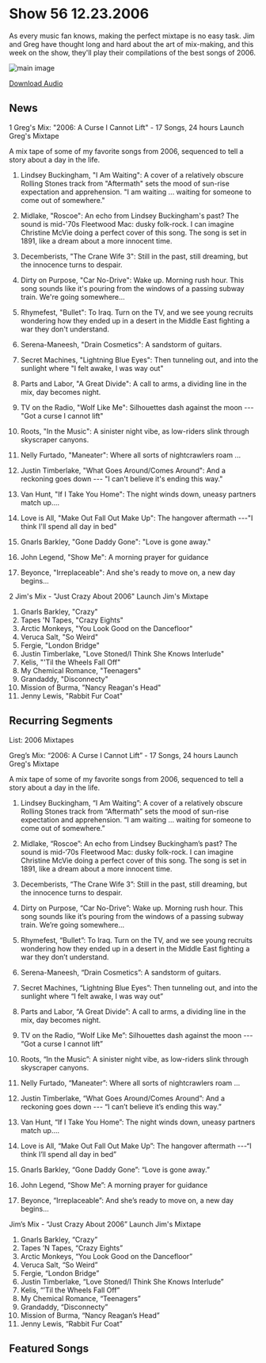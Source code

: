 # Show 56 12.23.2006
As every music fan knows, making the perfect mixtape is no easy task. Jim and Greg have thought long and hard about the art of mix-making, and this week on the show, they'll play their compilations of the best songs of 2006.

![main image](http://www.soundopinions.org/images/mixtapes.jpg)

[Download Audio](http://audio.soundopinions.org/streams/2006/12/so_20061223.m3u)

## News
1 Greg's Mix: "2006: A Curse I Cannot Lift" - 17 Songs, 24 hours
Launch Greg's Mixtape

A mix tape of some of my favorite songs from 2006, sequenced to tell a story about a day in the life. 

1. Lindsey Buckingham, "I Am Waiting": A cover of a relatively obscure Rolling Stones track from "Aftermath" sets the mood of sun-rise expectation and apprehension. "I am waiting ... waiting for someone to come out of somewhere." 

2. Midlake, "Roscoe": An echo from Lindsey Buckingham's past? The sound is mid-'70s Fleetwood Mac: dusky folk-rock. I can imagine Christine McVie doing a perfect cover of this song. The song is set in 1891, like a dream about a more innocent time.

3. Decemberists, "The Crane Wife 3": Still in the past, still dreaming, but the innocence turns to despair.

4. Dirty on Purpose, "Car No-Drive": Wake up. Morning rush hour. This song sounds like it's pouring from the windows of a passing subway train. We're going somewhere...

5. Rhymefest, "Bullet": To Iraq. Turn on the TV, and we see young recruits wondering how they ended up in a desert in the Middle East fighting a war they don't understand.

6. Serena-Maneesh, "Drain Cosmetics": A sandstorm of guitars.

7. Secret Machines, "Lightning Blue Eyes": Then tunneling out, and into the sunlight where "I felt awake, I was way out"

8. Parts and Labor, "A Great Divide": A call to arms, a dividing line in the mix, day becomes night. 

9. TV on the Radio, "Wolf Like Me": Silhouettes dash against the moon --- "Got a curse I cannot lift" 

10. Roots, "In the Music": A sinister night vibe, as low-riders slink through skyscraper canyons.

11. Nelly Furtado, "Maneater": Where all sorts of nightcrawlers roam ...

12. Justin Timberlake, "What Goes Around/Comes Around": And a reckoning goes down --- "I can't believe it's ending this way."

13. Van Hunt, "If I Take You Home": The night winds down, uneasy partners match up....

14. Love is All, "Make Out Fall Out Make Up": The hangover aftermath ---"I think I'll spend all day in bed"

15. Gnarls Barkley, "Gone Daddy Gone": "Love is gone away."

16. John Legend, "Show Me": A morning prayer for guidance

17. Beyonce, "Irreplaceable": And she's ready to move on, a new day begins... 

2 Jim's Mix - "Just Crazy About 2006"
Launch Jim's Mixtape

1. Gnarls Barkley, "Crazy"
2. Tapes 'N Tapes, "Crazy Eights"
3. Arctic Monkeys, "You Look Good on the Dancefloor"
4. Veruca Salt, "So Weird"
5. Fergie, "London Bridge"
6. Justin Timberlake, "Love Stoned/I Think She Knows Interlude"
7. Kelis, "'Til the Wheels Fall Off"
8. My Chemical Romance, "Teenagers"
9. Grandaddy, "Disconnecty"
10. Mission of Burma, "Nancy Reagan's Head"
11. Jenny Lewis, "Rabbit Fur Coat"

## Recurring Segments
List: 2006 Mixtapes

Greg’s Mix: “2006: A Curse I Cannot Lift” - 17 Songs, 24 hours
Launch Greg's Mixtape

A mix tape of some of my favorite songs from 2006, sequenced to tell a story about a day in the life. 

1. Lindsey Buckingham, “I Am Waiting”: A cover of a relatively obscure Rolling Stones track from “Aftermath” sets the mood of sun-rise expectation and apprehension. “I am waiting … waiting for someone to come out of somewhere.” 

2. Midlake, “Roscoe”: An echo from Lindsey Buckingham’s past? The sound is mid-‘70s Fleetwood Mac: dusky folk-rock. I can imagine Christine McVie doing a perfect cover of this song. The song is set in 1891, like a dream about a more innocent time.

3. Decemberists, “The Crane Wife 3”: Still in the past, still dreaming, but the innocence turns to despair.

4. Dirty on Purpose, “Car No-Drive”: Wake up. Morning rush hour. This song sounds like it’s pouring from the windows of a passing subway train. We’re going somewhere…

5. Rhymefest, “Bullet”: To Iraq. Turn on the TV, and we see young recruits wondering how they ended up in a desert in the Middle East fighting a war they don’t understand.

6. Serena-Maneesh, “Drain Cosmetics”: A sandstorm of guitars.

7. Secret Machines, “Lightning Blue Eyes”: Then tunneling out, and into the sunlight where “I felt awake, I was way out”

8. Parts and Labor, “A Great Divide”: A call to arms, a dividing line in the mix, day becomes night. 

9. TV on the Radio, “Wolf Like Me”: Silhouettes dash against the moon --- “Got a curse I cannot lift” 

10. Roots, “In the Music”: A sinister night vibe, as low-riders slink through skyscraper canyons.

11. Nelly Furtado, “Maneater”: Where all sorts of nightcrawlers roam …

12. Justin Timberlake, “What Goes Around/Comes Around”: And a reckoning goes down --- “I can’t believe it’s ending this way.”

13. Van Hunt, “If I Take You Home”: The night winds down, uneasy partners match up….

14. Love is All, “Make Out Fall Out Make Up”: The hangover aftermath ---“I think I’ll spend all day in bed”

15. Gnarls Barkley, “Gone Daddy Gone”: “Love is gone away.”

16. John Legend, “Show Me”: A morning prayer for guidance

17. Beyonce, “Irreplaceable”: And she’s ready to move on, a new day begins... 

Jim’s Mix - “Just Crazy About 2006”
Launch Jim's Mixtape

1. Gnarls Barkley, “Crazy”
2. Tapes ’N Tapes, “Crazy Eights”
3. Arctic Monkeys, “You Look Good on the Dancefloor”
4. Veruca Salt, “So Weird”
5. Fergie, “London Bridge”
6. Justin Timberlake, “Love Stoned/I Think She Knows Interlude”
7. Kelis, “’Til the Wheels Fall Off”
8. My Chemical Romance, “Teenagers”
9. Grandaddy, “Disconnecty”
10. Mission of Burma, “Nancy Reagan’s Head”
11. Jenny Lewis, “Rabbit Fur Coat”

## Featured Songs
